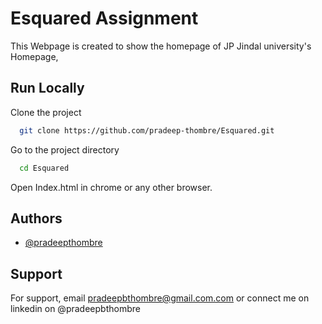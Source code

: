 # Esquared Assignment

This Webpage is created to show the homepage of JP Jindal university's Homepage, 


## Run Locally

Clone the project

```bash
  git clone https://github.com/pradeep-thombre/Esquared.git
```

Go to the project directory

```bash
  cd Esquared
```

Open Index.html in chrome or any other browser.



## Authors

- [@pradeepthombre](https://github.com/pradeep-thombre)


## Support

For support, email pradeepbthombre@gmail.com.com or connect me on linkedin on @pradeepbthombre
